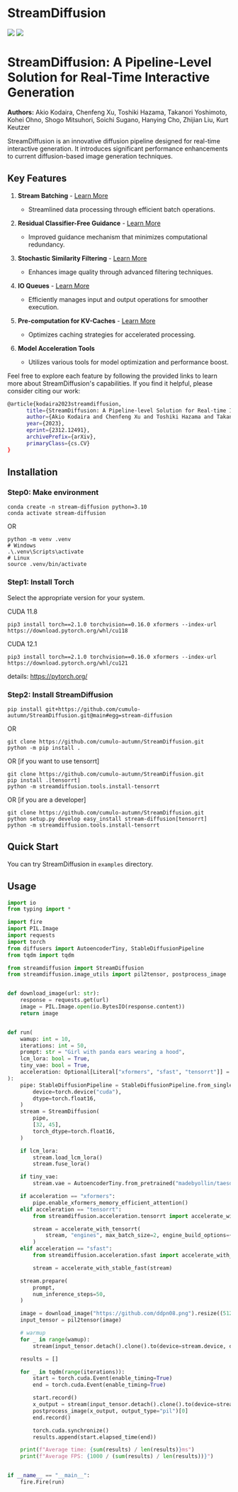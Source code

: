 # StreamDiffusion

![](https://img.shields.io/badge/%F0%9F%A4%97%20-Hugging%20Face%20Spaces-blue?style=for-the-badge)
![](https://img.shields.io/badge/Open%20in%20Colab-blue?style=for-the-badge&logo=googlecolab&labelColor=5c5c5c)

# StreamDiffusion: A Pipeline-Level Solution for Real-Time Interactive Generation

**Authors:** Akio Kodaira, Chenfeng Xu, Toshiki Hazama, Takanori Yoshimoto, Kohei Ohno, Shogo Mitsuhori, Soichi Sugano, Hanying Cho, Zhijian Liu, Kurt Keutzer

StreamDiffusion is an innovative diffusion pipeline designed for real-time interactive generation. It introduces significant performance enhancements to current diffusion-based image generation techniques.

## Key Features

1. **Stream Batching** - [Learn More](#stream-batching-link)
   - Streamlined data processing through efficient batch operations.

2. **Residual Classifier-Free Guidance** - [Learn More](#residual-classifier-free-guidance-link)
   - Improved guidance mechanism that minimizes computational redundancy.

3. **Stochastic Similarity Filtering** - [Learn More](#stochastic-similarity-filtering-link)
   - Enhances image quality through advanced filtering techniques.

4. **IO Queues** - [Learn More](#io-queues-link)
   - Efficiently manages input and output operations for smoother execution.

5. **Pre-computation for KV-Caches** - [Learn More](#pre-computation-for-kv-caches-link)
   - Optimizes caching strategies for accelerated processing.

6. **Model Acceleration Tools**
   - Utilizes various tools for model optimization and performance boost.

Feel free to explore each feature by following the provided links to learn more about StreamDiffusion's capabilities. If you find it helpful, please consider citing our work: 

```bash
@article{kodaira2023streamdiffusion,
      title={StreamDiffusion: A Pipeline-level Solution for Real-time Interactive Generation}, 
      author={Akio Kodaira and Chenfeng Xu and Toshiki Hazama and Takanori Yoshimoto and Kohei Ohno and Shogo Mitsuhori and Soichi Sugano and Hanying Cho and Zhijian Liu and Kurt Keutzer},
      year={2023},
      eprint={2312.12491},
      archivePrefix={arXiv},
      primaryClass={cs.CV}
}
```

## Installation

### Step0: Make environment
```
conda create -n stream-diffusion python=3.10
conda activate stream-diffusion
```
OR
```
python -m venv .venv
# Windows
.\.venv\Scripts\activate
# Linux
source .venv/bin/activate
```

### Step1: Install Torch
Select the appropriate version for your system.

CUDA 11.8
```
pip3 install torch==2.1.0 torchvision==0.16.0 xformers --index-url https://download.pytorch.org/whl/cu118
```
CUDA 12.1
```
pip3 install torch==2.1.0 torchvision==0.16.0 xformers --index-url https://download.pytorch.org/whl/cu121
```
details: https://pytorch.org/

### Step2: Install StreamDiffusion
```
pip install git+https://github.com/cumulo-autumn/StreamDiffusion.git@main#egg=stream-diffusion
```
OR
```
git clone https://github.com/cumulo-autumn/StreamDiffusion.git
python -m pip install .
```
OR [if you want to use tensorrt]
```
git clone https://github.com/cumulo-autumn/StreamDiffusion.git
pip install .[tensorrt]
python -m streamdiffusion.tools.install-tensorrt
```
OR [if you are a developer]
```
git clone https://github.com/cumulo-autumn/StreamDiffusion.git
python setup.py develop easy_install stream-diffusion[tensorrt]
python -m streamdiffusion.tools.install-tensorrt
```
## Quick Start

You can try StreamDiffusion in `examples` directory.

## Usage

```python
import io
from typing import *

import fire
import PIL.Image
import requests
import torch
from diffusers import AutoencoderTiny, StableDiffusionPipeline
from tqdm import tqdm

from streamdiffusion import StreamDiffusion
from streamdiffusion.image_utils import pil2tensor, postprocess_image


def download_image(url: str):
    response = requests.get(url)
    image = PIL.Image.open(io.BytesIO(response.content))
    return image


def run(
    wamup: int = 10,
    iterations: int = 50,
    prompt: str = "Girl with panda ears wearing a hood",
    lcm_lora: bool = True,
    tiny_vae: bool = True,
    acceleration: Optional[Literal["xformers", "sfast", "tensorrt"]] = None,
):
    pipe: StableDiffusionPipeline = StableDiffusionPipeline.from_single_file("./model.safetensors").to(
        device=torch.device("cuda"),
        dtype=torch.float16,
    )
    stream = StreamDiffusion(
        pipe,
        [32, 45],
        torch_dtype=torch.float16,
    )

    if lcm_lora:
        stream.load_lcm_lora()
        stream.fuse_lora()

    if tiny_vae:
        stream.vae = AutoencoderTiny.from_pretrained("madebyollin/taesd").to(device=pipe.device, dtype=pipe.dtype)

    if acceleration == "xformers":
        pipe.enable_xformers_memory_efficient_attention()
    elif acceleration == "tensorrt":
        from streamdiffusion.acceleration.tensorrt import accelerate_with_tensorrt

        stream = accelerate_with_tensorrt(
            stream, "engines", max_batch_size=2, engine_build_options={"build_static_batch": True}
        )
    elif acceleration == "sfast":
        from streamdiffusion.acceleration.sfast import accelerate_with_stable_fast

        stream = accelerate_with_stable_fast(stream)

    stream.prepare(
        prompt,
        num_inference_steps=50,
    )

    image = download_image("https://github.com/ddpn08.png").resize((512, 512))
    input_tensor = pil2tensor(image)

    # warmup
    for _ in range(wamup):
        stream(input_tensor.detach().clone().to(device=stream.device, dtype=stream.dtype))

    results = []

    for _ in tqdm(range(iterations)):
        start = torch.cuda.Event(enable_timing=True)
        end = torch.cuda.Event(enable_timing=True)

        start.record()
        x_output = stream(input_tensor.detach().clone().to(device=stream.device, dtype=stream.dtype))
        postprocess_image(x_output, output_type="pil")[0]
        end.record()

        torch.cuda.synchronize()
        results.append(start.elapsed_time(end))

    print(f"Average time: {sum(results) / len(results)}ms")
    print(f"Average FPS: {1000 / (sum(results) / len(results))}")


if __name__ == "__main__":
    fire.Fire(run)

``````
